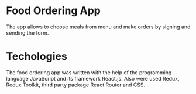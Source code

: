 # Food Ordering App

The app allows to choose meals from menu and make orders by signing and sending the form.

# Techologies

The food ordering app was written with the help of the programming language JavaScript and its framework React.js. Also were used Redux, Redux Toolkit, third party package React Router and CSS.
